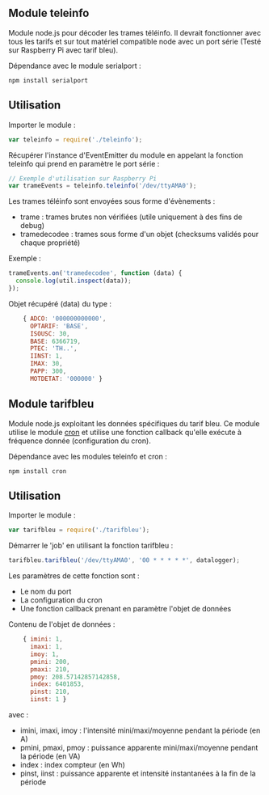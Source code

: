 Module teleinfo
---------------
Module node.js pour décoder les trames téléinfo.
Il devrait fonctionner avec tous les tarifs et sur tout matériel compatible node avec un port série
(Testé sur Raspberry Pi avec tarif bleu).

Dépendance avec le module serialport :

    npm install serialport

Utilisation
-----------

Importer le module :

```javascript
var teleinfo = require('./teleinfo');
```

Récupérer l'instance d'EventEmitter du module en appelant la fonction teleinfo qui prend en paramètre le port série :

```javascript
// Exemple d'utilisation sur Raspberry Pi
var trameEvents = teleinfo.teleinfo('/dev/ttyAMA0');
```

Les trames téléinfo sont envoyées sous forme d'évènements :
* trame : trames brutes non vérifiées (utile uniquement à des fins de debug)
* tramedecodee : trames sous forme d'un objet (checksums validés pour chaque propriété)

Exemple :

```javascript
trameEvents.on('tramedecodee', function (data) {
  console.log(util.inspect(data));
});
```

Objet récupéré (data) du type :

```javascript
    { ADCO: '000000000000',
      OPTARIF: 'BASE',
      ISOUSC: 30,
      BASE: 6366719,
      PTEC: 'TH..',
      IINST: 1,
      IMAX: 30,
      PAPP: 300,
      MOTDETAT: '000000' }
```

Module tarifbleu
----------------
Module node.js exploitant les données spécifiques du tarif bleu.
Ce module utilise le module [cron](https://github.com/ncb000gt/node-cron) et utilise une fonction callback qu'elle exécute à fréquence donnée (configuration du cron).

Dépendance avec les modules teleinfo et cron :

    npm install cron

Utilisation
-----------

Importer le module :

```javascript
var tarifbleu = require('./tarifbleu');
```

Démarrer le 'job' en utilisant la fonction tarifbleu :

```javascript
tarifbleu.tarifbleu('/dev/ttyAMA0', '00 * * * * *', datalogger);
```

Les paramètres de cette fonction sont :

* Le nom du port
* La configuration du cron
* Une fonction callback prenant en paramètre l'objet de données

Contenu de l'objet de données :

```javascript
    { imini: 1,
      imaxi: 1,
      imoy: 1,
      pmini: 200,
      pmaxi: 210,
      pmoy: 208.57142857142858,
      index: 6401853,
      pinst: 210,
      iinst: 1 }
```

avec :
* imini, imaxi, imoy : l'intensité mini/maxi/moyenne pendant la période (en A)
* pmini, pmaxi, pmoy : puissance apparente mini/maxi/moyenne pendant la période (en VA)
* index : index compteur (en Wh)
* pinst, iinst : puissance apparente et intensité instantanées à la fin de la période
